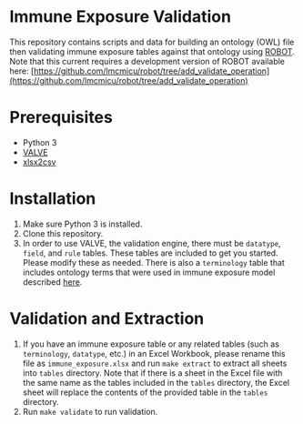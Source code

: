 # Immune Exposure Validation

This repository contains scripts and data for building an ontology (OWL) file then validating immune exposure tables against that ontology using [ROBOT](http://robot.obolibrary.org). Note that this current requires a development version of ROBOT available here: [https://github.com/lmcmicu/robot/tree/add_validate_operation](https://github.com/lmcmicu/robot/tree/add_validate_operation)

# Prerequisites

* Python 3
* [VALVE](https://github.com/ontodev/valve)
* [xlsx2csv](https://github.com/dilshod/xlsx2csv)

# Installation

1. Make sure Python 3 is installed.
2. Clone this repository.
3. In order to use VALVE, the validation engine, there must be `datatype`, `field`, and `rule` tables. These tables are included to get you started. Please modify these as needed. There is also a `terminology` table that includes ontology terms that were used in immune exposure model described [here](https://academic.oup.com/database/article/doi/10.1093/database/baaa016/5818925). 

# Validation and Extraction
1. If you have an immune exposure table or any related tables (such as `terminology`, `datatype`, etc.) in an Excel Workbook, please rename this file as `immune_exposure.xlsx` and run `make extract` to extract all sheets into `tables` directory. Note that if there is a sheet in the Excel file with the same name as the tables included in the `tables` directory, the Excel sheet will replace the contents of the provided table in the `tables` directory.
2. Run `make validate` to run validation. 